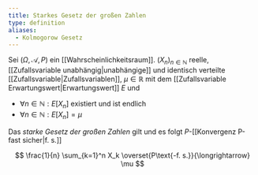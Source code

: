```yaml
---
title: Starkes Gesetz der großen Zahlen
type: definition
aliases:
  - Kolmogorow Gesetz
---
```


Sei $(\Omega, \mathcal{A}, P)$ ein [[Wahrscheinlichkeitsraum]]. $(X_n)_{n \in \mathbb{N}}$ reelle, [[Zufallsvariable unabhängig|unabhängige]] und identisch verteilte [[Zufallsvariable|Zufallsvariablen]], $\mu \in \mathbb{R}$ mit dem [[Zufallsvariable Erwartungswert|Erwartungswert]] $E$ und
- $\forall n \in \mathbb{N} : E[X_n]$ existiert und ist endlich
- $\forall n \in \mathbb{N} : E[X_n] = \mu$

Das *starke Gesetz der großen Zahlen* gilt und es folgt $P$-[[Konvergenz P-fast sicher|f. s.]]

$$
	\frac{1}{n} \sum_{k=1}^n X_k \overset{P\text{-f. s.}}{\longrightarrow} \mu
$$